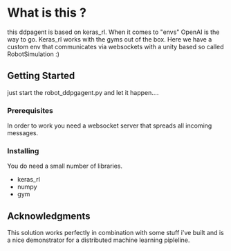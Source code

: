 # What is this ?
this ddpagent is based on keras_rl. When it comes to "envs" OpenAI is the way to go. Keras_rl works with the gyms out of the box. Here we have a custom env that communicates via websockets with a unity based so called RobotSimulation :) 

## Getting Started

just start the robot_ddpgagent.py and let it happen....

### Prerequisites

In order to work you need a websocket server that spreads all incoming messages.

### Installing

You do need a small number of libraries.

  - keras_rl
  - numpy
  - gym
 
## Acknowledgments

This solution works perfectly in combination with some stuff i've built and is a nice demonstrator for a distributed machine learning pipleline.
